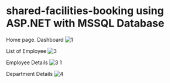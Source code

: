 # shared-facilities-booking using ASP.NET with MSSQL Database

Home page. Dashboard
![1](https://github.com/azhari-zaidie/shared-facilities-booking/assets/99009414/a1ff79c9-4727-4559-ad8e-79072c432dd4)

List of Employee
![3](https://github.com/azhari-zaidie/shared-facilities-booking/assets/99009414/1c2ba756-e181-4133-a361-8662bb811869)

Employee Details
![3 1](https://github.com/azhari-zaidie/shared-facilities-booking/assets/99009414/c26d8b23-3aa1-4a53-970b-64eec6da283f)

Department Details
![4](https://github.com/azhari-zaidie/shared-facilities-booking/assets/99009414/ffc30432-d74d-493f-9572-712db4e5f950)


